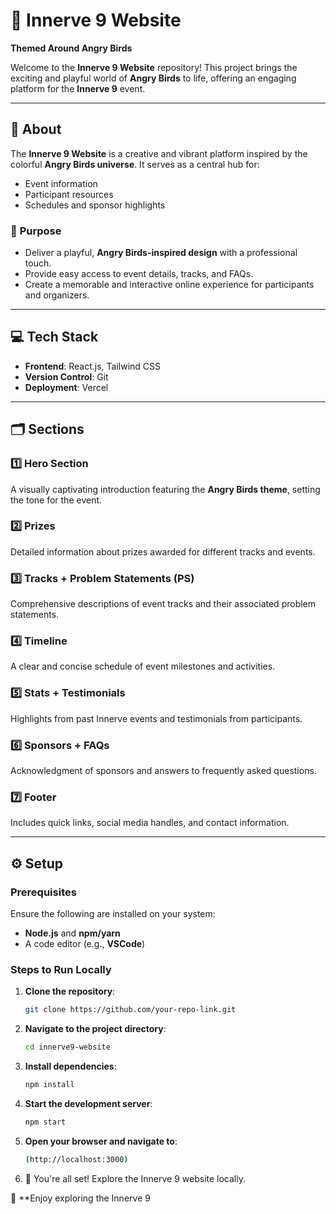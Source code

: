 # 🎯 **Innerve 9 Website**  
**Themed Around Angry Birds**  

Welcome to the **Innerve 9 Website** repository! This project brings the exciting and playful world of **Angry Birds** to life, offering an engaging platform for the **Innerve 9** event.  

---

## 🌟 **About**  
The **Innerve 9 Website** is a creative and vibrant platform inspired by the colorful **Angry Birds universe**. It serves as a central hub for:  
- Event information  
- Participant resources  
- Schedules and sponsor highlights  

### 🎯 **Purpose**  
- Deliver a playful, **Angry Birds-inspired design** with a professional touch.  
- Provide easy access to event details, tracks, and FAQs.  
- Create a memorable and interactive online experience for participants and organizers.  

---

## 💻 **Tech Stack**  
- **Frontend**: React.js, Tailwind CSS  
- **Version Control**: Git  
- **Deployment**: Vercel  

---

## 🗂️ **Sections**  

### 1️⃣ **Hero Section**  
A visually captivating introduction featuring the **Angry Birds theme**, setting the tone for the event.  

### 2️⃣ **Prizes**  
Detailed information about prizes awarded for different tracks and events.  

### 3️⃣ **Tracks + Problem Statements (PS)**  
Comprehensive descriptions of event tracks and their associated problem statements.  

### 4️⃣ **Timeline**  
A clear and concise schedule of event milestones and activities.  

### 5️⃣ **Stats + Testimonials**  
Highlights from past Innerve events and testimonials from participants.  

### 6️⃣ **Sponsors + FAQs**  
Acknowledgment of sponsors and answers to frequently asked questions.  

### 7️⃣ **Footer**  
Includes quick links, social media handles, and contact information.  

---

## ⚙️ **Setup**  

### **Prerequisites**  
Ensure the following are installed on your system:  
- **Node.js** and **npm/yarn**  
- A code editor (e.g., **VSCode**)  

### **Steps to Run Locally**  
1. **Clone the repository**:  
   ```bash  
   git clone https://github.com/your-repo-link.git  
2. **Navigate to the project directory**:  
   ```bash
   cd innerve9-website
3. **Install dependencies**:
    ```bash
    npm install
4. **Start the development server**:
    ```bash
    npm start
5. **Open your browser and navigate to**:
    ```bash
    (http://localhost:3000)
6. 🎉 You're all set! Explore the Innerve 9 website locally.


🎉 **Enjoy exploring the Innerve 9
